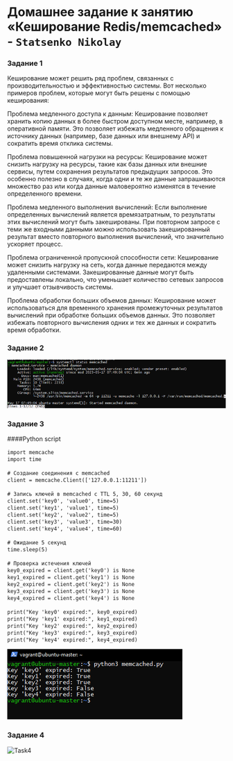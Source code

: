 # Домашнее задание к занятию «Кеширование Redis/memcached» - `Statsenko Nikolay`

### Задание 1
Кеширование может решить ряд проблем, связанных с производительностью и эффективностью системы. Вот несколько примеров проблем, которые могут быть решены с помощью кеширования:

Проблема медленного доступа к данным: Кеширование позволяет хранить копию данных в более быстром доступном месте, например, в оперативной памяти. 
Это позволяет избежать медленного обращения к источнику данных (например, базе данных или внешнему API) и сократить время отклика системы.

Проблема повышенной нагрузки на ресурсы: Кеширование может снизить нагрузку на ресурсы, такие как базы данных или внешние сервисы, путем сохранения результатов предыдущих запросов. 
Это особенно полезно в случаях, когда одни и те же данные запрашиваются множество раз или когда данные маловероятно изменятся в течение определенного времени.

Проблема медленного выполнения вычислений: Если выполнение определенных вычислений является времязатратным, то результаты этих вычислений могут быть закешированы. 
При повторном запросе с теми же входными данными можно использовать закешированный результат вместо повторного выполнения вычислений, что значительно ускоряет процесс.

Проблема ограниченной пропускной способности сети: Кеширование может снизить нагрузку на сеть, когда данные передаются между удаленными системами. 
Закешированные данные могут быть предоставлены локально, что уменьшает количество сетевых запросов и улучшает отзывчивость системы.

Проблема обработки больших объемов данных: Кеширование может использоваться для временного хранения промежуточных результатов вычислений при обработке больших объемов данных. 
Это позволяет избежать повторного вычисления одних и тех же данных и сократить время обработки.

### Задание 2

![Task2](https://raw.githubusercontent.com/Pookson/sys-pattern-homework/main/img/11.2/memred_task2.png)

### Задание 3

####Python script
```
import memcache
import time

# Создание соединения с memcached
client = memcache.Client(['127.0.0.1:11211'])

# Запись ключей в memcached с TTL 5, 30, 60 секунд
client.set('key0', 'value0', time=5)
client.set('key1', 'value1', time=5)
client.set('key2', 'value2', time=5)
client.set('key3', 'value3', time=30)
client.set('key4', 'value4', time=60)

# Ожидание 5 секунд
time.sleep(5)

# Проверка истечения ключей
key0_expired = client.get('key0') is None
key1_expired = client.get('key1') is None
key2_expired = client.get('key2') is None
key3_expired = client.get('key3') is None
key4_expired = client.get('key4') is None

print("Key 'key0' expired:", key0_expired)
print("Key 'key1' expired:", key1_expired)
print("Key 'key2' expired:", key2_expired)
print("Key 'key3' expired:", key3_expired)
print("Key 'key4' expired:", key4_expired)
```

![Task3](https://raw.githubusercontent.com/Pookson/sys-pattern-homework/main/img/11.2/memred_task3.png)

### Задание 4



![Task4]()
